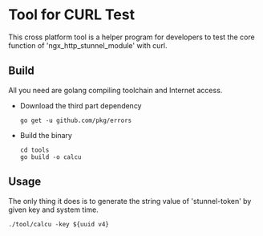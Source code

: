 # Tool for CURL Test

This cross platform tool is a helper program for developers to test the core function of 'ngx_http_stunnel_module' with curl.

## Build

All you need are golang compiling toolchain and Internet access.

- Download the third part dependency

  ```shell
  go get -u github.com/pkg/errors
  ```

- Build the binary

  ```shell
  cd tools
  go build -o calcu
  ```

## Usage

The only thing it does is to generate the string value of 'stunnel-token' by given key and system time.

```shell
./tool/calcu -key ${uuid v4}
```
